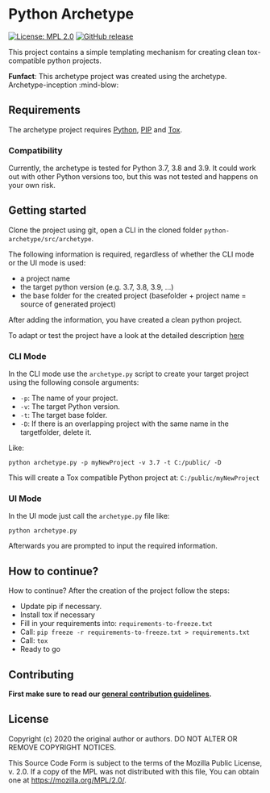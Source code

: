 # Python Archetype

[![License: MPL 2.0](https://img.shields.io/badge/License-MPL%202.0-brightgreen.svg)](https://opensource.org/licenses/MPL-2.0)
[![GitHub release](https://img.shields.io/github/v/release/fhooeaist/python-archetype.svg)](https://github.com/fhooeaist/python-archetype/releases)

This project contains a simple templating mechanism for creating clean tox-compatible python projects.

**Funfact**: This archetype project was created using the archetype. Archetype-inception :mind-blow:

## Requirements

The archetype project requires [Python](https://www.python.org/downloads/release/python-390/), [PIP](https://pip.pypa.io/en/stable/installing/) and [Tox](https://pypi.org/project/tox/).

### Compatibility

Currently, the archetype is tested for Python 3.7, 3.8 and 3.9. It could work out with other Python versions too, but this was not tested and happens on your own risk.


## Getting started

Clone the project using git, open a CLI in the cloned folder `python-archetype/src/archetype`.

The following information is required, regardless of whether the CLI mode or the UI mode is used:
* a project name
* the target python version (e.g. 3.7, 3.8, 3.9, ...)
* the base folder for the created project (basefolder + project name = source of generated project)

After adding the information, you have created a clean python project.

To adapt or test the project have a look at the detailed description [here](./documentation/Tox.md)

### CLI Mode

In the CLI mode use the `archetype.py` script to create your target project using the following console arguments:
- `-p`: The name of your project.
- `-v`: The target Python version.
- `-t`: The target base folder.
- `-D`: If there is an overlapping project with the same name in the targetfolder, delete it.

Like:
```shell
python archetype.py -p myNewProject -v 3.7 -t C:/public/ -D
```

This will create a Tox compatible Python project at: `C:/public/myNewProject`

### UI Mode

In the UI mode just call the `archetype.py` file like:

```
python archetype.py
```

Afterwards you are prompted to input the required information.


## How to continue?
How to continue?
After the creation of the project follow the steps:

- Update pip if necessary.
- Install tox if necessary
- Fill in your requirements into: `requirements-to-freeze.txt`
- Call: `pip freeze -r requirements-to-freeze.txt > requirements.txt`
- Call: `tox`
- Ready to go

## Contributing

**First make sure to read our [general contribution guidelines](https://fhooeaist.github.io/CONTRIBUTING.html).**
   
## License

Copyright (c) 2020 the original author or authors.
DO NOT ALTER OR REMOVE COPYRIGHT NOTICES.

This Source Code Form is subject to the terms of the Mozilla Public
License, v. 2.0. If a copy of the MPL was not distributed with this
file, You can obtain one at https://mozilla.org/MPL/2.0/.

